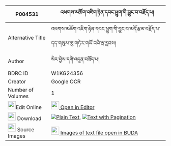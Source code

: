|P004531|འཕགས་མཆོག་འཇིག་རྟེན་དབང་ཕྱུག་གི་བྱུང་བ་བརྗོད་པ། 
| --- | --- 
|Alternative Title |འཕགས་མཆོག་འཇིག་རྟེན་དབང་ཕྱུག་གི་བྱུང་བ་མདོ་རྩམ་བརྗོད་པ་དད་གསུམ་ཆུ་གཏེར་གཡོ་བའི་རྦ་རླབས།
|Author| སེར་བྱེས་དགེ་འདུན་བཟོད་པ།
|BDRC ID | W1KG24356
|Creator | Google OCR
|Number of Volumes| 1
|<img width="25" src="https://img.icons8.com/color/25/000000/edit-property.png">Edit Online| [<img width="25" src="https://avatars.githubusercontent.com/u/45091458?s=200&v=4"> Open in Editor](http://editor.openpecha.org/P004531)
|<img width="25" src="https://img.icons8.com/fluent/48/000000/download-2.png"/>  Download | [![](https://img.icons8.com/color/20/000000/txt.png)Plain Text](https://github.com/Openpecha/P004531/releases/download/v1/pakchok_jikten_wangchuk_gi_jun_plain_P004531.zip), [![](https://img.icons8.com/color/20/000000/txt.png)Text with Pagination](https://github.com/Openpecha/P004531/releases/download/v1/pakchok_jikten_wangchuk_gi_jun_pages_P004531.zip)
|<img width="25" src="https://img.icons8.com/plasticine/100/000000/pictures-folder.png"/>  Source Images | [<img width="25" src="https://library.bdrc.io/icons/BUDA-small.svg"> Images of text file open in BUDA](https://library.bdrc.io/show/bdr:W1KG24356)